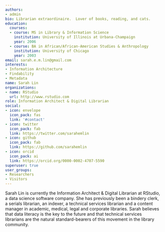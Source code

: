 ```yaml
---
authors:
- admin
bio: Librarian extraordinaire.  Lover of books, reading, and cats.
education:
  courses:
  - course: MS in Library & Information Science
    institution: University of Illinois at Urbana-Champaign
    year: 2006
  - course: BA in African/African-American Studies & Anthropology
    institution: University of Chicago
    year: 2003
email: sarah.e.m.lin@gmail.com
interests:
- Information Architecture
- Findability
- Metadata
name: Sarah Lin
organizations:
- name: RStudio
  url: http://www.rstudio.com
role: Information Architect & Digital Librarian
social:
- icon: envelope
  icon_pack: fas
  link: '#contact'
- icon: twitter
  icon_pack: fab
  link: https://twitter.com/sarahemlin
- icon: github
  icon_pack: fab
  link: https://github.com/sarahemlin
- icon: orcid
  icon_pack: ai
  link: https://orcid.org/0000-0002-4707-5590
superuser: true
user_groups:
- Researchers
- Visitors
---
```


Sarah Lin is currently the Information Architect & Digital Librarian at RStudio, a data science software company. She has previously been a bindery clerk, a serials librarian, an indexer, a technical services librarian and a content manager in academic, medical, legal and corporate libraries. Sarah believes that data literacy is the key to the future and that technical services librarians are the natural standard-bearers of this movement in the library community.
